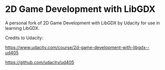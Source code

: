 # 2D Game Development with LibGDX

A personal fork of 2D Game Development with LibGDX by Udacity for use in learning LibGDX.


Credits to Udacity:

https://www.udacity.com/course/2d-game-development-with-libgdx--ud405

https://github.com/udacity/ud405
